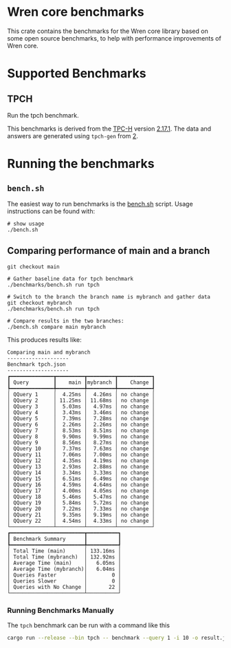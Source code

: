 # Wren core benchmarks

This crate contains the benchmarks for the Wren core library based on some open source benchmarks, to help
with performance improvements of Wren core.

# Supported Benchmarks

## TPCH

Run the tpch benchmark.

This benchmarks is derived from the [TPC-H][1] version
[2.17.1]. The data and answers are generated using `tpch-gen` from
[2].

[1]: http://www.tpc.org/tpch/
[2]: https://github.com/databricks/tpch-dbgen.git,
[2.17.1]: https://www.tpc.org/tpc_documents_current_versions/pdf/tpc-h_v2.17.1.pdf


# Running the benchmarks

## `bench.sh`

The easiest way to run benchmarks is the [bench.sh](bench.sh)
script. Usage instructions can be found with:

```shell
# show usage
./bench.sh
```

## Comparing performance of main and a branch

```shell
git checkout main

# Gather baseline data for tpch benchmark
./benchmarks/bench.sh run tpch

# Switch to the branch the branch name is mybranch and gather data
git checkout mybranch
./benchmarks/bench.sh run tpch

# Compare results in the two branches:
./bench.sh compare main mybranch
```

This produces results like:

```shell
Comparing main and mybranch
--------------------
Benchmark tpch.json
--------------------
┏━━━━━━━━━━━━━━┳━━━━━━━━━┳━━━━━━━━━┳━━━━━━━━━━━┓
┃ Query        ┃    main ┃mybranch ┃    Change ┃
┡━━━━━━━━━━━━━━╇━━━━━━━━━╇━━━━━━━━━╇━━━━━━━━━━━┩
│ QQuery 1     │  4.25ms │  4.26ms │ no change │
│ QQuery 2     │ 11.25ms │ 11.68ms │ no change │
│ QQuery 3     │  5.03ms │  4.97ms │ no change │
│ QQuery 4     │  3.43ms │  3.46ms │ no change │
│ QQuery 5     │  7.39ms │  7.28ms │ no change │
│ QQuery 6     │  2.26ms │  2.26ms │ no change │
│ QQuery 7     │  8.53ms │  8.51ms │ no change │
│ QQuery 8     │  9.90ms │  9.99ms │ no change │
│ QQuery 9     │  8.56ms │  8.27ms │ no change │
│ QQuery 10    │  7.37ms │  7.63ms │ no change │
│ QQuery 11    │  7.06ms │  7.00ms │ no change │
│ QQuery 12    │  4.35ms │  4.19ms │ no change │
│ QQuery 13    │  2.93ms │  2.88ms │ no change │
│ QQuery 14    │  3.34ms │  3.33ms │ no change │
│ QQuery 15    │  6.51ms │  6.49ms │ no change │
│ QQuery 16    │  4.59ms │  4.64ms │ no change │
│ QQuery 17    │  4.00ms │  4.05ms │ no change │
│ QQuery 18    │  5.46ms │  5.47ms │ no change │
│ QQuery 19    │  5.84ms │  5.72ms │ no change │
│ QQuery 20    │  7.22ms │  7.33ms │ no change │
│ QQuery 21    │  9.35ms │  9.19ms │ no change │
│ QQuery 22    │  4.54ms │  4.33ms │ no change │
└──────────────┴─────────┴─────────┴───────────┘
┏━━━━━━━━━━━━━━━━━━━━━━━━┳━━━━━━━━━━┓
┃ Benchmark Summary      ┃          ┃
┡━━━━━━━━━━━━━━━━━━━━━━━━╇━━━━━━━━━━┩
│ Total Time (main)      │ 133.16ms │
│ Total Time (mybranch)  │ 132.92ms │
│ Average Time (main)    │   6.05ms │
│ Average Time (mybranch)│   6.04ms │
│ Queries Faster         │        0 │
│ Queries Slower         │        0 │
│ Queries with No Change │       22 │
└────────────────────────┴──────────┘
```

### Running Benchmarks Manually

The `tpch` benchmark can be run with a command like this

```bash
cargo run --release --bin tpch -- benchmark --query 1 -i 10 -o result.json
```
